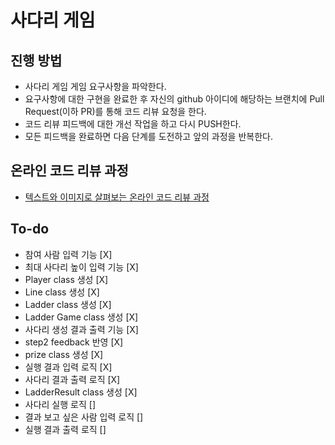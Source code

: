 # 사다리 게임

## 진행 방법

* 사다리 게임 게임 요구사항을 파악한다.
* 요구사항에 대한 구현을 완료한 후 자신의 github 아이디에 해당하는 브랜치에 Pull Request(이하 PR)를 통해 코드 리뷰 요청을 한다.
* 코드 리뷰 피드백에 대한 개선 작업을 하고 다시 PUSH한다.
* 모든 피드백을 완료하면 다음 단계를 도전하고 앞의 과정을 반복한다.

## 온라인 코드 리뷰 과정

* [텍스트와 이미지로 살펴보는 온라인 코드 리뷰 과정](https://github.com/nextstep-step/nextstep-docs/tree/master/codereview)

## To-do

* 참여 사람 입력 기능 [X]
* 최대 사다리 높이 입력 기능 [X]
* Player class 생성 [X]
* Line class 생성 [X]
* Ladder class 생성 [X]
* Ladder Game class 생성 [X]
* 사다리 생성 결과 출력 기능 [X]
* step2 feedback 반영 [X]
* prize class 생성 [X]
* 실행 결과 입력 로직 [X]
* 사다리 결과 출력 로직 [X]
* LadderResult class 생성 [X]
* 사다리 실행 로직 []
* 결과 보고 싶은 사람 입력 로직 []
* 실행 결과 출력 로직 []